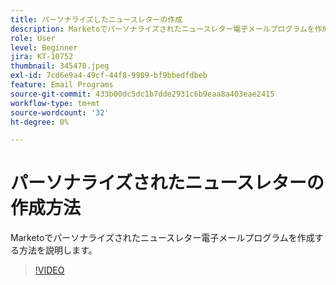 ```yaml
---
title: パーソナライズしたニュースレターの作成
description: Marketoでパーソナライズされたニュースレター電子メールプログラムを作成する方法を説明します。
role: User
level: Beginner
jira: KT-10752
thumbnail: 345470.jpeg
exl-id: 7cd6e9a4-49cf-44f8-9909-bf9bbedfdbeb
feature: Email Programs
source-git-commit: 433b00dc5dc1b7dde2931c6b9eaa8a403eae2415
workflow-type: tm+mt
source-wordcount: '32'
ht-degree: 0%

---
```


# パーソナライズされたニュースレターの作成方法

Marketoでパーソナライズされたニュースレター電子メールプログラムを作成する方法を説明します。

>[!VIDEO](https://video.tv.adobe.com/v/345470/?quality=12&learn=on)
